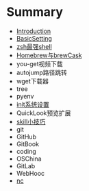 # Summary

* [Introduction](README.md)
* [BasicSetting](basicsetting.md)
* [zsh最强shell](zshshell.md)
* [Homebrew与brewCask](homebrewbrewcask.md)
* you-get视频下载
* autojump路径跳转
* wget下载器
* tree
* pyenv
* [init系统设置](init.md)
* QuickLook预览扩展
* [skill小技巧](skill.md)
* git
* GitHub
* GitBook
* coding
* OSChina
* GitLab
* WebHooc
* [nc](nc.md)

